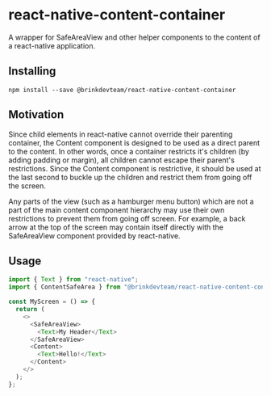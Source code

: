 # react-native-content-container

A wrapper for SafeAreaView and other helper components to the content of a react-native application.

## Installing

```
npm install --save @brinkdevteam/react-native-content-container
```

## Motivation

Since child elements in react-native cannot override their parenting container, the Content component is designed to be used as a direct parent to the content. In other words, once a container restricts it's children (by adding padding or margin), all children cannot escape their parent's restrictions. Since the Content component is restrictive, it should be used at the last second to buckle up the children and restrict them from going off the screen.

Any parts of the view (such as a hamburger menu button) which are not a part of the main content component hierarchy may use their own restrictions to prevent them from going off screen. For example, a back arrow at the top of the screen may contain itself directly with the SafeAreaView component provided by react-native.

## Usage

```js
import { Text } from "react-native";
import { ContentSafeArea } from "@brinkdevteam/react-native-content-container";

const MyScreen = () => {
  return (
    <>
      <SafeAreaView>
        <Text>My Header</Text>
      </SafeAreaView>
      <Content>
        <Text>Hello!</Text>
      </Content>
    </>
  );
};
```
